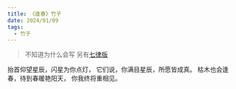 ```yaml
---
title: 《逢春》竹子
date: 2024/01/09
tags:
  - 竹子
---
```


> 不知道为什么会写
> 另有[七律版](source/_posts/竹子/《逢春（七律版）》竹子)

抬首仰望星辰，闪星为你点灯，
它们说，你满目星辰，所愿皆成真。
枯木也会逢春，待到春暖艳阳天，
你我终将重相见。
